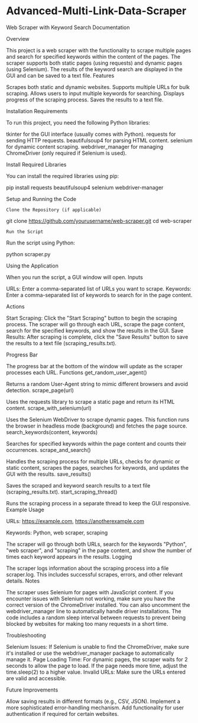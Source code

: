 # Advanced-Multi-Link-Data-Scraper

Web Scraper with Keyword Search Documentation

Overview

This project is a web scraper with the functionality to scrape multiple pages and search for specified keywords within the content of the pages. The scraper supports both static pages (using requests) and dynamic pages (using Selenium). The results of the keyword search are displayed in the GUI and can be saved to a text file. Features

Scrapes both static and dynamic websites.
Supports multiple URLs for bulk scraping.
Allows users to input multiple keywords for searching.
Displays progress of the scraping process.
Saves the results to a text file.

Installation Requirements

To run this project, you need the following Python libraries:

tkinter for the GUI interface (usually comes with Python).
requests for sending HTTP requests.
beautifulsoup4 for parsing HTML content.
selenium for dynamic content scraping.
webdriver_manager for managing ChromeDriver (only required if Selenium is used).

Install Required Libraries

You can install the required libraries using pip:

pip install requests beautifulsoup4 selenium webdriver-manager

Setup and Running the Code

    Clone the Repository (if applicable)

git clone https://github.com/yourusername/web-scraper.git cd web-scraper

    Run the Script

Run the script using Python:

python scraper.py

Using the Application

When you run the script, a GUI window will open. Inputs

URLs: Enter a comma-separated list of URLs you want to scrape.
Keywords: Enter a comma-separated list of keywords to search for in the page content.

Actions

Start Scraping: Click the "Start Scraping" button to begin the scraping process. The scraper will go through each URL, scrape the page content, search for the specified keywords, and show the results in the GUI.
Save Results: After scraping is complete, click the "Save Results" button to save the results to a text file (scraping_results.txt).

Progress Bar

The progress bar at the bottom of the window will update as the scraper processes each URL. Functions get_random_user_agent()

Returns a random User-Agent string to mimic different browsers and avoid detection. scrape_page(url)

Uses the requests library to scrape a static page and return its HTML content. scrape_with_selenium(url)

Uses the Selenium WebDriver to scrape dynamic pages. This function runs the browser in headless mode (background) and fetches the page source. search_keywords(content, keywords)

Searches for specified keywords within the page content and counts their occurrences. scrape_and_search()

Handles the scraping process for multiple URLs, checks for dynamic or static content, scrapes the pages, searches for keywords, and updates the GUI with the results. save_results()

Saves the scraped and keyword search results to a text file (scraping_results.txt). start_scraping_thread()

Runs the scraping process in a separate thread to keep the GUI responsive. Example Usage

URLs:
https://example.com, https://anotherexample.com

Keywords:
Python, web scraper, scraping

The scraper will go through both URLs, search for the keywords "Python", "web scraper", and "scraping" in the page content, and show the number of times each keyword appears in the results. Logging

The scraper logs information about the scraping process into a file scraper.log. This includes successful scrapes, errors, and other relevant details. Notes

The scraper uses Selenium for pages with JavaScript content. If you encounter issues with Selenium not working, make sure you have the correct version of the ChromeDriver installed. You can also uncomment the webdriver_manager line to automatically handle driver installations.
The code includes a random sleep interval between requests to prevent being blocked by websites for making too many requests in a short time.

Troubleshooting

Selenium Issues: If Selenium is unable to find the ChromeDriver, make sure it's installed or use the webdriver_manager package to automatically manage it.
Page Loading Time: For dynamic pages, the scraper waits for 2 seconds to allow the page to load. If the page needs more time, adjust the time.sleep(2) to a higher value.
Invalid URLs: Make sure the URLs entered are valid and accessible.

Future Improvements

Allow saving results in different formats (e.g., CSV, JSON).
Implement a more sophisticated error-handling mechanism.
Add functionality for user authentication if required for certain websites.

